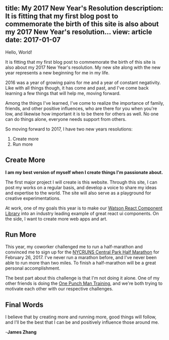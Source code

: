 title: My 2017 New Year's Resolution
description: It is fitting that my first blog post to commemorate the birth of this site is also about my 2017 New Year's resolution...
view: article
date: 2017-01-07
---

Hello, World!

It is fitting that my first blog post to commemorate the birth of this site is also about my 2017 New Year's resolution.  My new site along with the new year represents a new beginning for me in my life.

2016 was a year of growing pains for me and a year of constant negativity. Like with all things though, it has come and past, and I've come back learning a few things that will help me, moving forward.

Among the things I've learned, I've come to realize the importance of family, friends, and other positive influences, who are there for you when you're low, and likewise how important it is to be there for others as well.  No one can do things alone, everyone needs support from others.

So moving forward to 2017, I have two new years resolutions:

1. Create more
2. Run more

## Create More

**I am my best version of myself when I create things I'm passionate about.**

The first major project I will create is this website.  Through this site, I can post my works on a regular basis, and develop a voice to share my ideas and expertise to the world.  The site will also serve as a playground for creative experimentations.

At work, one of my goals this year is to make our [Watson React Component Library](https://watson-developer-cloud.github.io/react-components/) into an industry leading example of great react ui components. On the side, I want to create more web apps and art.

## Run More

This year, my coworker challenged me to run a half-marathon and convinced me to sign up for the [NYCRUNS Central Park Half Marathon](https://nycruns.com/races/?race=nycruns-central-park-half-marathon) for February 26, 2017.  I've never run a marathon before, and I've never been able to run more than two miles.  To finish a half-marathon will be a great personal accomplishment.

The best part about this challenge is that I'm not doing it alone.  One of my other friends is doing the [One Punch Man Training](http://roamstrong.com/one-punch-man-workout/), and we're both trying to motivate each other with our respective challenges.

## Final Words

I believe that by creating more and running more, good things will follow, and I'll be the best that I can be and positively influence those around me.

-__James Zhang__
